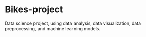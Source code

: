 # Bikes-project
Data science project, using data analysis, data visualization, data preprocessing, and machine learning models.
